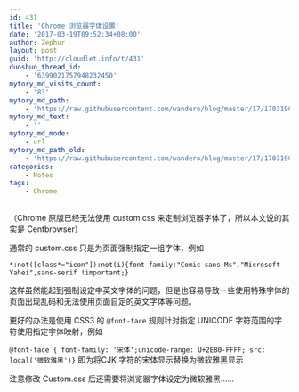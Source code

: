 ```yaml
---
id: 431
title: 'Chrome 浏览器字体设置'
date: '2017-03-19T09:52:34+08:00'
author: Zephur
layout: post
guid: 'http://cloudlet.info/t/431'
duoshuo_thread_id:
    - '6399021757948232450'
mytory_md_visits_count:
    - '83'
mytory_md_path:
    - 'https://raw.githubusercontent.com/wandero/blog/master/17/170319Chrome%20%E6%B5%8F%E8%A7%88%E5%99%A8%E5%AD%97%E4%BD%93%E8%AE%BE%E7%BD%AE.md'
mytory_md_text:
    - ''
mytory_md_mode:
    - url
mytory_md_path_old:
    - 'https://raw.githubusercontent.com/wandero/blog/master/17/170319Chrome%20%E6%B5%8F%E8%A7%88%E5%99%A8%E5%AD%97%E4%BD%93%E8%AE%BE%E7%BD%AE.md'
categories:
    - Notes
tags:
    - Chrome
---
```


（Chrome 原版已经无法使用 custom.css 来定制浏览器字体了，所以本文说的其实是 Centbrowser）

通常的 custom.css 只是为页面强制指定一组字体，例如

`*:not([class*="icon"]):not(i){font-family:"Comic sans Ms","Microsoft Yahei",sans-serif !important;}`

这样虽然能起到强制设定中英文字体的问题，但是也容易导致一些使用特殊字体的页面出现乱码和无法使用页面自定的英文字体等问题。

更好的办法是使用 CSS3 的 `@font-face` 规则针对指定 UNICODE 字符范围的字符使用指定字体映射，例如

`@font-face { font-family: '宋体';unicode-range: U+2E80-FFFF; src: local('微软雅黑')}` 即为将CJK 字符的宋体显示替换为微软雅黑显示

注意修改 Custom.css 后还需要将浏览器字体设定为微软雅黑……
